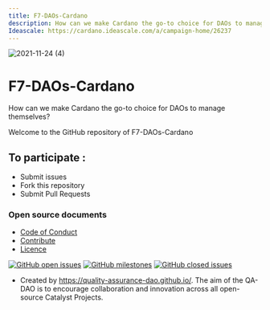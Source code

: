 ```yaml
---
title: F7-DAOs-Cardano 
description: How can we make Cardano the go-to choice for DAOs to manage themselves?
Ideascale: https://cardano.ideascale.com/a/campaign-home/26237
---
```

![2021-11-24 (4)](https://user-images.githubusercontent.com/25156451/143282690-21c971cc-9101-4411-91ed-b87a53c888c0.png)

# F7-DAOs-Cardano 

How can we make Cardano the go-to choice for DAOs to manage themselves?

Welcome to the GitHub repository of F7-DAOs-Cardano 

## To participate :
* Submit issues
* Fork this repository
* Submit Pull Requests

### Open source documents 
- [Code of Conduct](https://github.com/Catalyst-Challenges/F7-DAOs-Cardano/blob/main/CODE-OF-CONDUCT.md)
- [Contribute](https://github.com/Catalyst-Challenges/F7-DAOs-Cardano/blob/main/CONTRIBUTE.md)
- [Licence](https://github.com/Catalyst-Challenges/F7-DAOs-Cardano/blob/main/LICENSE)

[![GitHub open issues](https://img.shields.io/github/issues/Catalyst-Challenges/F7-DAOs-Cardano?style=flat-square)](https://github.com/Catalyst-Challenges/F7-DAOs-Cardano/issues)
[![GitHub milestones](https://img.shields.io/github/milestones/open/Catalyst-Challenges/F7-DAOs-Cardano?style=flat-square)](https://github.com/Catalyst-Challenges/F7-DAOs-Cardano/milestones)
[![GitHub closed issues](https://img.shields.io/github/issues-closed-raw/Catalyst-Challenges/F7-DAOs-Cardano?style=flat-square)](https://github.com/Catalyst-Challenges/F7-DAOs-Cardano/issues?q=is%3Aissue+is%3Aclosed)


- Created by https://quality-assurance-dao.github.io/. The aim of the QA-DAO is to encourage collaboration and innovation across all open-source Catalyst Projects.

